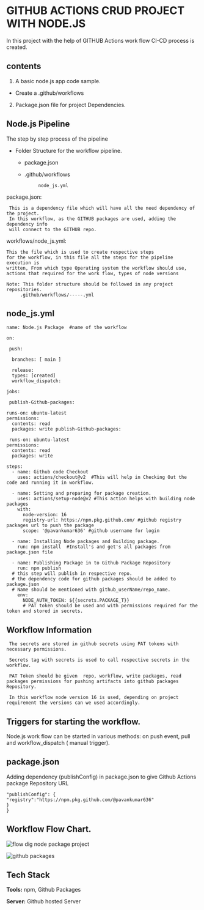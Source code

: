
# GITHUB ACTIONS CRUD PROJECT WITH NODE.JS

In this project with the help of GITHUB Actions work flow CI-CD process is created.


## contents

   1. A basic node.js app code sample.
   - Create a .github/workflows
   2. Package.json file for project Dependencies.
   



 
       
## Node.js Pipeline 

The step by step process of the pipeline 

  - Folder Structure for the workflow pipeline.
    * package.json

    * .github/workflows 

               node_js.yml


package.json: 
     
     This is a dependency file which will have all the need dependency of the project.
     In this workflow, as the GITHUB packages are used, adding the dependency info
     will connect to the GITHUB repo. 


workflows/node_js.yml: 
    
    This the file which is used to create respective steps 
    for the workflow, in this file all the steps for the pipeline execution is 
    written, From which type Operating system the workflow should use,
    actions that required for the work flow, types of node versions

    Note: This folder structure should be followed in any project repositories.
         .github/workflows/-----.yml



## node_js.yml
    name: Node.js Package  #name of the workflow

    on:

     push:

      branches: [ main ] 

      release:
      types: [created]
      workflow_dispatch:    

    jobs:
 
     publish-Github-packages:
    
    runs-on: ubuntu-latest
    permissions:
      contents: read
      packages: write publish-Github-packages:
    
     runs-on: ubuntu-latest
    permissions:
      contents: read
      packages: write
      
    steps:
      - name: Github code Checkout
        uses: actions/checkout@v2  #This will help in Checking Out the code and running it in workflow.
        
      - name: Setting and preparing for package creation.
        uses: actions/setup-node@v2 #This action helps with building node packages
        with:
          node-version: 16
          registry-url: https://npm.pkg.github.com/ #github registry packages url to push the package
          scope: '@pavankumar636' #github username for login
          
      - name: Installing Node packages and Building package.
        run: npm install  #Install's and get's all packages from package.json file
        
      - name: Publishing Package in to Github Package Repository 
        run: npm publish 
      # this step will publish in respective repo.
      # the dependency code for github packages should be added to package.json
      # Name should be mentioned with github_userName/repo_name.
        env:
          NODE_AUTH_TOKEN: ${{secrets.PACKAGE_T}} 
          # PAT token should be used and with permissions required for the token and stored in secrets.

## Workflow Information 

     The secrets are stored in github secrets using PAT tokens with necessary permissions.

     Secrets tag with secrets is used to call respective secrets in the workflow.

     PAT Token should be given  repo, workflow, write packages, read packages permissions for pushing artifacts into github packages Repository.

     In this workflow node version 16 is used, depending on project requirement the versions can we used accordingly. 

## Triggers for starting the workflow.

Node.js work flow can be started in various methods:
  on push event, 
  pull and 
  workflow_dispatch ( manual trigger).

## package.json

Adding dependency (publishConfig) in package.json to give Github Actions package Repository URL 

    "publishConfig": {
    "registry":"https://npm.pkg.github.com/@pavankumar636"
    }
    }
    
## Workflow Flow Chart.

![flow dig node package project](https://user-images.githubusercontent.com/31065669/157878820-e8ebcd0d-4448-4ae9-a39c-5706e0aaba7f.png)

![github packages](https://user-images.githubusercontent.com/31065669/157879021-9fe243b6-1300-4844-a325-f9e10480b967.png)


## Tech Stack

**Tools:** npm, Github Packages

**Server:** Github hosted Server

